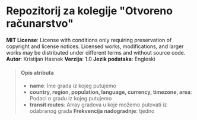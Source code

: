 # Repozitorij za kolegije "Otvoreno računarstvo"
**MIT License**: License with conditions only requiring preservation of copyright and license notices. Licensed works, modifications, and larger works may be distributed under different terms and without source code.
**Autor**: Kristijan Hasnek
**Verzija**: 1.0
**Jezik podataka**: Engleski
> #### Opis atributa
>
> - **name**: Ime grada iz kojeg putujemo
> - **country, region, population, language, currency, timezone, area**: Podaci o gradu iz kojeg putujemo
> - **transit routes**: Array gradova u koje možemo putovati iz odabranog grada
**Frekvencija nadogradnje**: tjedno
